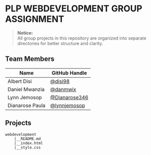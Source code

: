 # PLP WEBDEVELOPMENT GROUP ASSIGNMENT

> **Notice:**  
> All group projects in this repository are organized into separate directories for better structure and clarity.

## Team Members
| Name              | GitHub Handle                        |
|-------------------|--------------------------------------|
| Albert Disi       | [@disi98](https://github.com/disi98)|
| Daniel Mwanzia    | [@danmwix](https://github.com/danmwix)|
| Lynn Jemosop      | [@Dianarose346](https://github.com/Dianarose346)|
| Dianarose Paula   | [@lynnjemosop](https://github.com/lynnjemosop)|


## Projects
    webdevelopment
        |__README.md
        |__index.html
        |__style.css